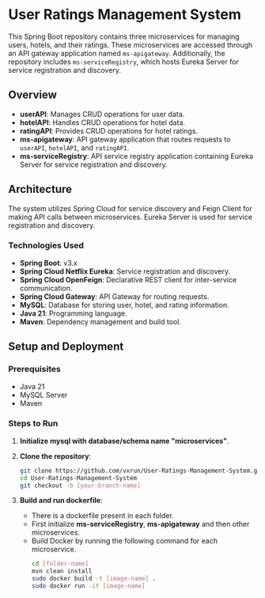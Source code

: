 # User Ratings Management System

This Spring Boot repository contains three microservices for managing users, hotels, and their ratings. These microservices are accessed through an API gateway application named `ms-apigateway`. Additionally, the repository includes `ms-serviceRegistry`, which hosts Eureka Server for service registration and discovery.

## Overview

- **userAPI**: Manages CRUD operations for user data.
- **hotelAPI**: Handles CRUD operations for hotel data.
- **ratingAPI**: Provides CRUD operations for hotel ratings.
- **ms-apigateway**: API gateway application that routes requests to `userAPI`, `hotelAPI`, and `ratingAPI`.
- **ms-serviceRegistry**: API service registry application containing Eureka Server for service registration and discovery.

## Architecture

The system utilizes Spring Cloud for service discovery and Feign Client for making API calls between microservices. Eureka Server is used for service registration and discovery.

### Technologies Used

- **Spring Boot**: v3.x
- **Spring Cloud Netflix Eureka**: Service registration and discovery.
- **Spring Cloud OpenFeign**: Declarative REST client for inter-service communication.
- **Spring Cloud Gateway**: API Gateway for routing requests.
- **MySQL**: Database for storing user, hotel, and rating information.
- **Java 21**: Programming language.
- **Maven**: Dependency management and build tool.

## Setup and Deployment

### Prerequisites

- Java 21
- MySQL Server
- Maven

### Steps to Run
1. **Initialize mysql with database/schema name "microservices"**. 
2. **Clone the repository**:

   ```bash
   git clone https://github.com/vxrun/User-Ratings-Management-System.git
   cd User-Ratings-Management-System
   git checkout -b [your-branch-name]
   ```
3. **Build and run dockerfile**:
   * There is a dockerfile present in each folder.
   * First initialize **ms-serviceRegistry**, **ms-apigateway** and then other microservices.
   * Build Docker by running the following command for each microservice.
     ```bash
     cd [folder-name]
     mvn clean install
     sudo docker build -t [image-name] .
     sudo docker run -it [image-name]
     ```
   
     

